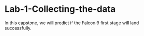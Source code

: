 # Lab-1-Collecting-the-data
In this capstone, we will predict if the Falcon 9 first stage will land successfully.

